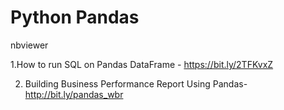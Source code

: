 # Python Pandas
nbviewer

1.How to run SQL on Pandas DataFrame - https://bit.ly/2TFKvxZ

2. Building Business Performance Report Using Pandas-http://bit.ly/pandas_wbr
